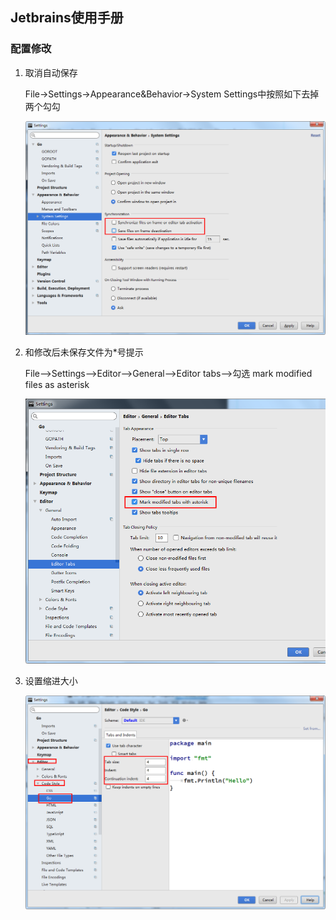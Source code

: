 ## Jetbrains使用手册

### 配置修改

1. 取消自动保存

   File->Settings->Appearance&Behavior->System Settings中按照如下去掉两个勾勾

   ![](./picture/取消自动保存.png)

2. 和修改后未保存文件为*号提示

   File—->Settings—–>Editor—->General—->Editor tabs—->勾选 mark modified files as asterisk

   ![](./picture/修改未保存提示.png)

3. 设置缩进大小

   ![](./picture/设置缩进大小.png)

